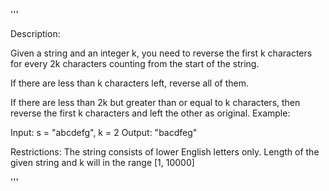 '''

Description:

Given a string and an integer k, you need to reverse the first k characters for every 2k characters counting from the start of the string. 

If there are less than k characters left, reverse all of them. 

If there are less than 2k but greater than or equal to k characters, then reverse the first k characters and left the other as original.
Example:

Input: s = "abcdefg", k = 2
Output: "bacdfeg"

Restrictions:
The string consists of lower English letters only.
Length of the given string and k will in the range [1, 10000]

'''